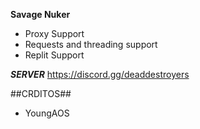 __Savage Nuker__

+ Proxy Support
+ Requests and threading support
+ Replit Support


***SERVER***
https://discord.gg/deaddestroyers


##CRDITOS##
- YoungAOS
